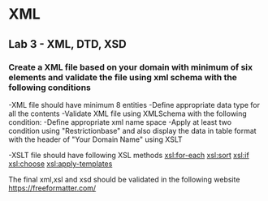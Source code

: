 # XML
## Lab 3 - XML, DTD, XSD

### Create a XML file based on your domain with minimum of six elements  and validate the file using xml schema with the following conditions
-XML file should have minimum 8 entities
-Define appropriate data type for all the contents
-Validate XML file using XMLSchema with the following condition:
-Define appropriate xml name space
-Apply at least two condition using "Restrictionbase" and also display the data in table format with the header of "Your Domain Name" using XSLT

-XSLT file should have following XSL methods
<xsl:for-each>
<xsl:sort>
<xsl:if>
<xsl:choose>
<xsl:apply-templates>

The final xml,xsl and xsd should be validated in the following website
https://freeformatter.com/
